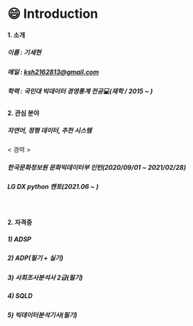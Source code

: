 # :smile: Introduction
#### 1. 소개<br>
##### 이름 : 기세현
##### 메일 : ksh2162813@gmail.com
##### 학력 : 국민대 빅데이터 경영통계 전공:computer:(재학 / 2015 ~ )


#### 2. 관심 분야

##### 자연어, 정형 데이터, 추천 시스템


< 경력 > 
##### 한국문화정보원 문화빅데이터부 인턴(2020/09/01 ~ 2021/02/28)
##### LG DX python 멘토(2021.06 ~ )


<br>


#### 2. 자격증<br>
##### 1) ADSP
##### 2) ADP(필기 + 실기)
##### 3) 사회조사분석사 2급(필기)
##### 4) SQLD
##### 5) 빅데이터분석기사(필기)

<!--
**kisehyun/kisehyun** is a ✨ _special_ ✨ repository because its `README.md` (this file) appears on your GitHub profile.
